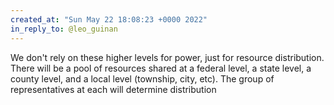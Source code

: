 ```yaml
---
created_at: "Sun May 22 18:08:23 +0000 2022"
in_reply_to: @leo_guinan
---
```


We don't rely on these higher levels for power, just for resource distribution. There will be a pool of resources shared at a federal level, a state level, a county level, and a local level (township, city, etc). The group of representatives at each will determine distribution